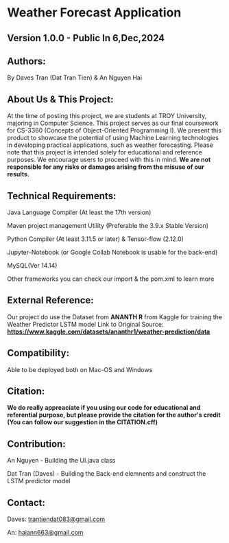 # Weather Forecast Application
## Version 1.0.0 - Public In 6,Dec,2024
## Authors: 
  By Daves Tran (Dat Tran Tien) & An Nguyen Hai
## About Us & This Project:
 At the time of posting this project, we are students at TROY University, majoring in Computer Science. This project serves as our final coursework for CS-3360 (Concepts of Object-Oriented Programming I). We present this product to showcase the potential of using Machine Learning technologies in developing practical applications, such as weather forecasting. Please note that this project is intended solely for educational and reference purposes. We encourage users to proceed with this in mind.
**We are not responsible for any risks or damages arising from the misuse of our results.**
## Technical Requirements:
  Java Language Compiler (At least the 17th version)
  
  Maven project management Utility (Preferable the 3.9.x Stable Version)
  
  Python Compiler (At least 3.11.5 or later) & Tensor-flow (2.12.0)
  
  Jupyter-Notebook (or Google Collab Notebook is usable for the back-end)
  
  MySQL(Ver 14.14)
  
  Other frameworks you can check our import & the pom.xml to learn more
## External Reference:
  Our project do use the Dataset from **ANANTH R** from Kaggle for training the Weather Predictor LSTM model 
  Link to Original Source: **https://www.kaggle.com/datasets/ananthr1/weather-prediction/data**
## Compatibility:
  Able to be deployed both on Mac-OS and Windows
## Citation:
**We do really appreaciate if you using our code for educational and referential purpose, but please provide the citation for the author's credit (You can follow our suggestion in the CITATION.cff)**
## Contribution:
  An Nguyen - Building the UI.java class
  
  Dat Tran (Daves) - Building the Back-end elemnents and construct the LSTM predictor model

## Contact:
  Daves: trantiendat083@gmail.com 
  
  An: haiann663@gmail.com
